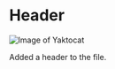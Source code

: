 # Header

![Image of Yaktocat](https://octodex.github.com/images/yaktocat.png) 

Added a header to the file.
